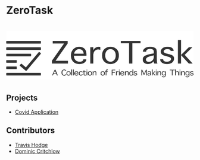 # ZeroTask

<h1 align="center">
  <a href="https://zerotask.dev"><img src="assets/1x/Asset 3.png" alt="ZeroTask" width=auto></a>
</h1>


## Projects

* [Covid Application](https://zerotask.dev)


## Contributors

* [Travis Hodge](https://travishodge.com)
* [Dominic Critchlow](https://dominiccritchlow.com)